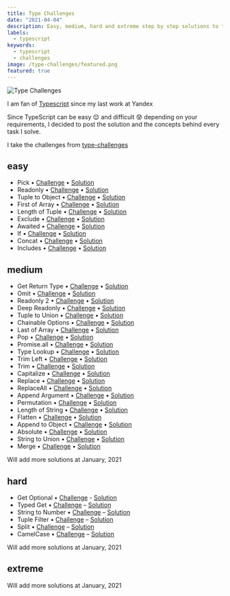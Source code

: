 ```yaml
---
title: Type Challenges
date: "2021-04-04"
description: Easy, medium, hard and extreme step by step solutions to type challenges in TypeScript
labels:
  - typescript
keywords:
  - typescript
  - challenges
image: /type-challenges/featured.png
featured: true
---
```


![Type Challenges](/type-challenges/featured.png)

I am fan of [Typescript](https://www.typescriptlang.org/) since my last work at Yandex

Since TypeScript can be easy 😌 and difficult 😰 depending on your requirements, I decided to post the solution and the concepts behind every task I solve.

I take the challenges from [type-challenges](https://github.com/type-challenges/type-challenges)

## easy

- Pick • [Challenge](https://github.com/type-challenges/type-challenges/blob/main/questions/00004-easy-pick/README.md) • [Solution](/2021-04-05-pick-under-the-hood/)
- Readonly • [Challenge](https://github.com/type-challenges/type-challenges/blob/main/questions/00007-easy-readonly/README.md) • [Solution](/2021-04-06-readonly-under-the-hood/)
- Tuple to Object • [Challenge](https://github.com/type-challenges/type-challenges/blob/master/questions/00011-easy-tuple-to-object/README.md) • [Solution](/2021-04-07-making-object-out-of-tuple/)
- First of Array • [Challenge](https://github.com/type-challenges/type-challenges/blob/master/questions/00014-easy-first/README.md) • [Solution](/2021-04-08-infer-first-element/)
- Length of Tuple • [Challenge](https://github.com/type-challenges/type-challenges/blob/master/questions/00018-easy-tuple-length/README.md) • [Solution](/2021-04-09-infer-length)
- Exclude • [Challenge](https://github.com/type-challenges/type-challenges/blob/master/questions/00043-easy-exclude/README.md) • [Solution](/2021-04-12-exclude-under-the-hood)
- Awaited • [Challenge](https://github.com/type-challenges/type-challenges/blob/master/questions/00189-easy-awaited/README.md) • [Solution](/2021-04-13-unwrapping-promises/)
- If • [Challenge](https://github.com/type-challenges/type-challenges/blob/master/questions/00268-easy-if/README.md) • [Solution](/2021-04-14-boolean-condition/)
- Concat • [Challenge](https://github.com/type-challenges/type-challenges/blob/master/questions/00533-easy-concat/README.md) • [Solution](/2021-04-15-spread-in-tuple-types-in-typescript/)
- Includes • [Challenge](https://github.com/type-challenges/type-challenges/blob/master/questions/00898-easy-includes/README.md) • [Solution](/2021-04-16-includes-in-typescript/)

## medium

- Get Return Type • [Challenge](https://github.com/type-challenges/type-challenges/blob/master/questions/00002-medium-return-type/README.md) • [Solution](/2021-04-19-return-type-under-the-hood/)
- Omit • [Challenge](https://github.com/type-challenges/type-challenges/blob/master/questions/00003-medium-omit/README.md) • [Solution](/2021-04-21-omit-under-the-hood/)
- Readonly 2 • [Challenge](https://github.com/type-challenges/type-challenges/blob/master/questions/00008-medium-readonly-2/README.md) • [Solution](/2021-04-23-partial-readonly/)
- Deep Readonly • [Challenge](https://github.com/type-challenges/type-challenges/blob/master/questions/00009-medium-deep-readonly/README.md) • [Solution](/2021-04-25-recursive-readonly-for-objects/)
- Tuple to Union • [Challenge](https://github.com/type-challenges/type-challenges/blob/master/questions/00010-medium-tuple-to-union/README.md) • [Solution](/2021-04-27-making-union-out-of-tuple/)
- Chainable Options • [Challenge](https://github.com/type-challenges/type-challenges/blob/master/questions/00012-medium-chainable-options/README.md) • [Solution](/2021-04-28-mapped-types-in-functions/)
- Last of Array • [Challenge](https://github.com/type-challenges/type-challenges/blob/master/questions/00015-medium-last/README.md) • [Solution](/2021-04-29-infer-last-element/)
- Pop • [Challenge](https://github.com/type-challenges/type-challenges/blob/master/questions/00016-medium-pop/README.md) • [Solution](/2021-05-01-manipulation-with-tuple-elements/)
- Promise.all • [Challenge](https://github.com/type-challenges/type-challenges/blob/master/questions/00020-medium-promise-all/README.md) • [Solution](/2021-05-04-promise-all-under-the-hood/)
- Type Lookup • [Challenge](https://github.com/type-challenges/type-challenges/blob/master/questions/00062-medium-type-lookup/README.md) • [Solution](/2021-05-06-extract-under-the-hood/)
- Trim Left • [Challenge](https://github.com/type-challenges/type-challenges/blob/master/questions/00106-medium-trimleft/README.md) • [Solution](/2021-05-10-trim-left-in-typescript/)
- Trim • [Challenge](https://github.com/type-challenges/type-challenges/blob/master/questions/00108-medium-trim/README.md) • [Solution](/2021-05-11-trim-in-typescript/)
- Capitalize • [Challenge](https://github.com/type-challenges/type-challenges/blob/master/questions/00110-medium-capitalize/README.md) • [Solution](/2021-05-14-type-aliases-for-string-manipulation/)
- Replace • [Challenge](https://github.com/type-challenges/type-challenges/blob/master/questions/00116-medium-replace/README.md) • [Solution](/2021-05-17-replace-occurrence-in-a-string-in-typescript/)
- ReplaceAll • [Challenge](https://github.com/type-challenges/type-challenges/blob/master/questions/00119-medium-replaceall/README.md) • [Solution](/2021-05-22-replace-all-occurrences-in-a-string-in-typescript/)
- Append Argument • [Challenge](https://github.com/type-challenges/type-challenges/blob/master/questions/00191-medium-append-argument/README.md) • [Solution](/2021-05-23-append-argument/)
- Permutation • [Challenge](https://github.com/type-challenges/type-challenges/blob/master/questions/00296-medium-permutation/README.md) • [Solution](/2021-05-30-permutations-in-typescript/)
- Length of String • [Challenge](https://github.com/type-challenges/type-challenges/blob/master/questions/00298-medium-length-of-string/README.md) • [Solution](/2021-05-31-string-length-in-typescript/)
- Flatten • [Challenge](https://github.com/type-challenges/type-challenges/blob/master/questions/00459-medium-flatten/README.md) • [Solution](/2021-06-13-flatten-tuple-type-in-typescript/)
- Append to Object • [Challenge](https://github.com/type-challenges/type-challenges/blob/master/questions/00527-medium-append-to-object/README.md) • [Solution](/2021/06/16/append-to-object/)
- Absolute • [Challenge](https://github.com/type-challenges/type-challenges/blob/master/questions/00529-medium-absolute/README.md) • [Solution](/2021/06/21/absolute-in-typescript/)
- String to Union • [Challenge](https://github.com/type-challenges/type-challenges/blob/master/questions/00531-medium-string-to-union/README.md) • [Solution](/2021/06/19/making-union-out-of-string/)
- Merge • [Challenge](https://github.com/type-challenges/type-challenges/blob/master/questions/00599-medium-merge/README.md) • [Solution](/2021/07/05/spread-in-typescript/)

Will add more solutions at January, 2021

## hard

- Get Optional • [Challenge](https://github.com/type-challenges/type-challenges/blob/master/questions/00059-hard-get-optional/README.md) - [Solution](/2021-12-07-get-optional/)
- Typed Get • [Challenge](https://github.com/type-challenges/type-challenges/blob/master/questions/00270-hard-typed-get/README.md) – [Solution](/2021-03-26-typed-get/)
- String to Number • [Challenge](https://github.com/type-challenges/type-challenges/blob/master/questions/00300-hard-string-to-number/README.md) – [Solution](/2021-12-03-string-to-number/)
- Tuple Filter • [Challenge](https://github.com/type-challenges/type-challenges/blob/master/questions/00399-hard-tuple-filter/README.md) – [Solution](/2021-11-27-tuple-filter/)
- Split • [Challenge](https://github.com/type-challenges/type-challenges/blob/master/questions/02822-hard-split/README.md) – [Solution](/2021-11-29-split/)
- CamelCase • [Challenge](https://github.com/type-challenges/type-challenges/blob/main/questions/00114-hard-camelcase/README.md) – [Solution](/2022-07-14-camel-case/)

Will add more solutions at January, 2021

## extreme

Will add more solutions at January, 2021
